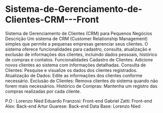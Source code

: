# Sistema-de-Gerenciamento-de-Clientes-CRM---Front
Sistema de Gerenciamento de Clientes (CRM) para Pequenos Negócios Descrição Um sistema de CRM (Customer Relationship Management) simples que permite a pequenas empresas gerenciar seus clientes. O sistema oferece funcionalidades para cadastro, consulta, atualização e exclusão de informações dos clientes, incluindo dados pessoais, histórico de compras e contatos. Funcionalidades Cadastro de Clientes: Adicione novos clientes ao sistema com informações detalhadas. Consulta de Clientes: Pesquise e visualize os dados dos clientes registrados. Atualização de Dados: Edite as informações dos clientes conforme necessário. Exclusão de Clientes: Remova clientes do sistema quando não forem mais necessários. Histórico de Compras: Mantenha um registro das compras realizadas por cada cliente.

P.O : Lorenzo Nied Eduardo Franzosi: Front-end Gabriel Zatti: Front-end Alex: Back-end Artur Guarese: Back-end Data Base: Lorenzo Nied
